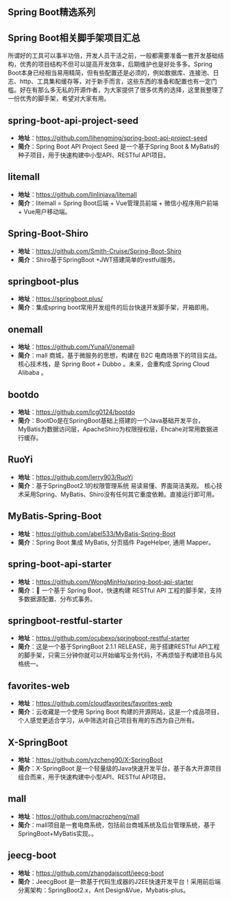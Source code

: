 ## Spring Boot精选系列

## Spring Boot相关脚手架项目汇总
所谓好的工具可以事半功倍，开发人员干活之前，一般都需要准备一套开发基础结构，优秀的项目结构不但可以提高开发效率，后期维护也是好处多多。Spring Boot本身已经相当易用精简，但有些配置还是必须的，例如数据库、连接池、日志、http、工具集和缓存等，对于新手而言，这些东西的准备和配置也有一定门槛。好在有那么多无私的开源作者，为大家提供了很多优秀的选择，这里我整理了一份优秀的脚手架，希望对大家有用。

## spring-boot-api-project-seed  
  - **地址**：<https://github.com/lihengming/spring-boot-api-project-seed>  
  - **简介**：Spring Boot API Project Seed 是一个基于Spring Boot & MyBatis的种子项目，用于快速构建中小型API、RESTful API项目。
 
## litemall 
  - **地址**：<https://github.com/linlinjava/litemall>  
  - **简介**：litemall = Spring Boot后端 + Vue管理员前端 + 微信小程序用户前端 + Vue用户移动端。
  
## Spring-Boot-Shiro
  - **地址**：<https://github.com/Smith-Cruise/Spring-Boot-Shiro>  
  - **简介**：Shiro基于SpringBoot +JWT搭建简单的restful服务。
  
## springboot-plus  
  - **地址**：<https://springboot.plus/>  
  - **简介**：集成spring boot常用开发组件的后台快速开发脚手架，开箱即用。
 
## onemall
  - **地址**：<https://github.com/YunaiV/onemall>  
  - **简介**：mall 商城，基于微服务的思想，构建在 B2C 电商场景下的项目实战。核心技术栈，是 Spring Boot + Dubbo 。未来，会重构成 Spring Cloud Alibaba 。
  
## bootdo 
  - **地址**：<https://github.com/lcg0124/bootdo>  
  - **简介**：BootDo是在SpringBoot基础上搭建的一个Java基础开发平台，MyBatis为数据访问层，ApacheShiro为权限授权层，Ehcahe对常用数据进行缓存。
  
## RuoYi 
  - **地址**：<https://github.com/lerry903/RuoYi>   
  - **简介**：基于SpringBoot2.1的权限管理系统 易读易懂、界面简洁美观。 核心技术采用Spring、MyBatis、Shiro没有任何其它重度依赖。直接运行即可用。
  
## MyBatis-Spring-Boot
  - **地址**：<https://github.com/abel533/MyBatis-Spring-Boot>  
  - **简介**：Spring Boot 集成 MyBatis, 分页插件 PageHelper, 通用 Mapper。
  
## spring-boot-api-starter
  - **地址**：<https://github.com/WongMinHo/spring-boot-api-starter>  
  - **简介**：🚀 一个基于 Spring Boot，快速构建 RESTful API 工程的脚手架，支持多数据源配置、分布式事务。
  
## springboot-restful-starter
  - **地址**：<https://github.com/ocubexo/springboot-restful-starter>   
  - **简介**：这是一个基于SpringBoot 2.1.1 RELEASE，用于搭建RESTful API工程的脚手架，只需三分钟你就可以开始编写业务代码，不再烦恼于构建项目与风格统一。
  
## favorites-web
  - **地址**：<https://github.com/cloudfavorites/favorites-web>  
  - **简介**：云收藏是一个使用 Spring Boot 构建的开源网站，这是一个成品项目，个人感觉更适合学习，从中筛选对自己项目有用的东西为自己所有。
  
## X-SpringBoot
  - **地址**：<https://github.com/yzcheng90/X-SpringBoot>  
  - **简介**：X-SpringBoot 是一个轻量级的Java快速开发平台，基于各大开源项目组合而来，用于快速构建中小型API、RESTful API项目。
  
## mall
  - **地址**：https://github.com/macrozheng/mall 
  - **简介**：mall项目是一套电商系统，包括前台商城系统及后台管理系统，基于SpringBoot+MyBatis实现。。
  
## jeecg-boot
  - **地址**：https://github.com/zhangdaiscott/jeecg-boot 
  - **简介**：JeecgBoot 是一款基于代码生成器的J2EE快速开发平台！采用前后端分离架构：SpringBoot2.x，Ant Design&Vue，Mybatis-plus。
  
  
  
    
   
 
